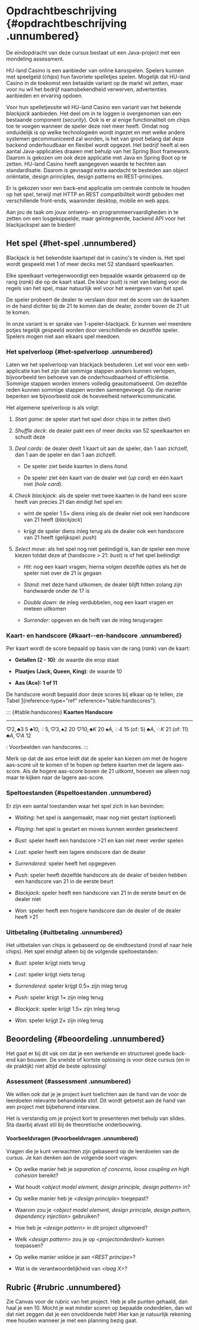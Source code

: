 # Opdrachtbeschrijving {#opdrachtbeschrijving .unnumbered}

De eindopdracht van deze cursus bestaat uit een Java-project met een
mondeling assessment.

HU-land Casino is een aanbieder van online kansspelen. Spelers kunnen
met speelgeld (*chips*) hun favoriete spelletjes spelen. Mogelijk dat
HU-land Casino in de toekomst een betaalde variant op de markt wil
zetten, maar voor nu wil het bedrijf naamsbekendheid verwerven,
advertenties aanbieden en ervaring opdoen.

Voor hun spelletjessite wil HU-land Casino een variant van het bekende
*blackjack* aanbieden. Het deel om in te loggen is overgenomen van een
bestaande component (*security*). Ook is er al enige functionaliteit om
chips toe te voegen wanneer de speler deze niet meer heeft. Omdat nog
onduidelijk is op welke technologieën wordt ingezet en met welke andere
systemen gecommuniceerd zal worden, is het van groot belang dat deze
backend onderhoudbaar en flexibel wordt opgezet. Het bedrijf heeft al
een aantal Java-applicaties draaien met behulp van het Spring Boot
framework. Daarom is gekozen om ook deze applicatie met Java en Spring
Boot op te zetten. HU-land Casino heeft aangegeven waarde te hechten aan
standardisatie. Daarom is gevraagd extra aandacht te besteden aan object
oriëntatie, design principles, design patterns en REST-principes.

Er is gekozen voor een back-end applicatie om centrale controle te
houden op het spel, terwijl met HTTP en REST compatibiliteit wordt
geboden met verschillende front-ends, waaronder desktop, mobile en web
apps.

Aan jou de taak om jouw ontwerp- en programmeervaardigheden in te zetten
om een losgekoppelde, maar geïntegreerde, backend API voor het
blackjackspel aan te bieden!

## Het spel {#het-spel .unnumbered}

Blackjack is het bekendste kaartspel dat in casino's te vinden is. Het
spel wordt gespeeld met 1 of meer decks met 52 standaard speelkaarten.

Elke speelkaart vertegenwoordigt een bepaalde waarde gebaseerd op de
rang (*rank*) die op de kaart staat. De kleur (*suit*) is niet van
belang voor de regels van het spel, maar natuurlijk wel voor het
weergeven van het spel.

De speler probeert de dealer te verslaan door met de score van de
kaarten in de hand dichter bij de 21 te komen dan de dealer, zonder
boven de 21 uit te komen.

In onze variant is er sprake van 1-speler-blackjack. Er kunnen wel
meerdere potjes tegelijk gespeeld worden door verschillende en dezelfde
speler. Spelers mogen niet aan elkaars spel meedoen.

### Het spelverloop {#het-spelverloop .unnumbered}

Laten we het spelverloop van blackjack bestuderen. Let wel voor een
web-applicatie kan het zijn dat sommige stappen anders kunnen verlopen,
bijvoorbeeld ten behoeve van de onderhoudbaarheid of efficiëntie.
Sommige stappen worden immers volledig geautomatiseerd. Om dezelfde
reden kunnen sommige stappen worden samengevoegd. Op die manier beperken
we bijvoorbeeld ook de hoeveelheid netwerkcommunicatie.

Het algemene spelverloop is als volgt:

1.  *Start game*: de speler start het spel door chips in te zetten
    (*bet*)

2.  *Shuffle deck*: de dealer pakt een of meer decks van 52 speelkaarten
    en schudt deze

3.  *Deal cards*: de dealer deelt 1 kaart uit aan de speler, dan 1 aan
    zichzelf, dan 1 aan de speler en dan 1 aan zichzelf.

    -   De speler ziet beide kaarten in diens *hand*.

    -   De speler ziet één kaart van de dealer wel (*up card*) en één
        kaart niet (*hole card*).

4.  *Check blackjack*: als de speler met twee kaarten in de hand een
    score heeft van precies 21 dan eindigt het spel en:

    -   wint de speler $1.5\times$ diens inleg als de dealer niet ook
        een handscore van 21 heeft (*blackjack*)

    -   krijgt de speler diens inleg terug als de dealer ook een
        handscore van 21 heeft (gelijkspel: *push*)

5.  *Select move*: als het spel nog niet geëindigd is, kan de speler een
    move kiezen totdat deze af (handscore \> 21: *bust*) is of het spel
    beëindigt

    -   *Hit*: nog een kaart vragen; hierna volgen dezelfde opties als
        het de speler niet over de 21 is gegaan

    -   *Stand*: met deze hand uitkomen; de dealer blijft hitten zolang
        zijn handwaarde onder de 17 is

    -   *Double down*: de inleg verdubbelen, nog een kaart vragen en
        meteen uitkomen

    -   *Surrender*: opgeven en de helft van de inleg terugvragen

### Kaart- en handscore {#kaart--en-handscore .unnumbered}

Per kaart wordt de score bepaald op basis van de rang (*rank*) van de
kaart:

-   **Getallen (2 - 10)**: de waarde die erop staat

-   **Plaatjes (Jack, Queen, King)**: de waarde 10

-   **Aas (Ace): 1 of 11**

De handscore wordt bepaald door deze scores bij elkaar op te tellen, zie
Tabel [1](#table:handscores){reference-type="ref"
reference="table:handscores"}.

::: {#table:handscores}
  **Kaarten**                                                 **Handscore**
  ----------------------------------------------------------- ---------------
  $\heartsuit 2, \clubsuit 3$                                 5
  $\clubsuit 10, \diamondsuit 5, \heartsuit 3, \spadesuit2$   20
  $\heartsuit 10, \clubsuit K$                                20
  $\spadesuit A, \diamondsuit 4$                              15 (of: 5)
  $\clubsuit A, \diamondsuit K$                               21 (of: 11)
  $\clubsuit A, \heartsuit A$                                 12

  : Voorbeelden van handscores.
:::

Merk op dat de aas ertoe leidt dat de speler kan kiezen om met de hogere
aas-score uit te komen of te hopen op betere kaarten met de lagere
aas-score. Als de hogere aas-score boven de 21 uitkomt, hoeven we alleen
nog maar te kijken naar de lagere aas-score.

### Speltoestanden {#speltoestanden .unnumbered}

Er zijn een aantal toestanden waar het spel zich in kan bevinden:

-   *Waiting*: het spel is aangemaakt, maar nog niet gestart (optioneel)

-   *Playing*: het spel is gestart en moves kunnen worden geselecteerd

-   *Bust*: speler heeft een handscore \>21 en kan niet meer verder
    spelen

-   *Lost*: speler heeft een lagere eindscore dan de dealer

-   *Surrendered*: speler heeft het opgegeven

-   *Push*: speler heeft dezelfde handscore als de dealer of beiden
    hebben een handscore van 21 in de eerste beurt

-   *Blackjack*: speler heeft een handscore van 21 in de eerste beurt en
    de dealer niet

-   *Won*: speler heeft een hogere handscore dan de dealer of de dealer
    heeft \>21

### Uitbetaling {#uitbetaling .unnumbered}

Het uitbetalen van chips is gebaseerd op de eindtoestand (rond af naar
hele chips). Het spel eindigt alleen bij de volgende speltoestanden:

-   *Bust*: speler krijgt niets terug

-   *Lost*: speler krijgt niets terug

-   *Surrendered*: speler krijgt $0.5\times$ zijn inleg terug

-   *Push*: speler krijgt $1\times$ zijn inleg terug

-   *Blackjack*: speler krijgt $1.5\times$ zijn inleg terug

-   *Won*: speler krijgt $2\times$ zijn inleg terug

## Beoordeling {#beoordeling .unnumbered}

Het gaat er bij dit vak om dat je een werkende en structureel goede
back-end kan bouwen. De snelste of kortste oplossing is voor deze cursus
(en in de praktijk) niet altijd de beste oplossing!

### Assessment {#assessment .unnumbered}

We willen ook dat je je project kunt toelichten aan de hand van de voor
de leerdoelen relevante behandelde stof. Dit wordt getoetst aan de hand
van een project met bijbehorend interview.

Het is verstandig om je project kort te presenteren met behulp van
slides. Sta daarbij alvast stil bij de theoretische onderbouwing.

#### Voorbeeldvragen {#voorbeeldvragen .unnumbered}

Vragen die je kunt verwachten zijn gebaseerd op de leerdoelen van de
cursus. Je kan denken aan de volgende soort vragen:

-   Op welke manier heb je *separation of concerns, loose coupling en
    high cohesion* bereikt?

-   Wat houdt *\<object model element, design principle, design
    pattern\>* in?

-   Op welke manier heb je *\<design principle\>* toegepast?

-   Waarom zou je *\<object model element, design principle, design
    pattern, dependency injection\>* gebruiken?

-   Hoe heb je *\<design pattern\>* in dit project uitgevoerd?

-   Welk *\<design pattern\>* zou je op *\<projectonderdeel\>* kunnen
    toepassen?

-   Op welke manier voldoe je aan *\<REST principe\>*?

-   Wat is de verantwoordelijkheid van *\<laag X\>*?

## Rubric {#rubric .unnumbered}

Zie Canvas voor de rubric van het project. Heb je alle punten gehaald,
dan haal je een 10. Mocht je wat minder scoren op bepaalde onderdelen,
dan wil dat niet zeggen dat je een onvoldoende hebt! Hier kan je
natuurlijk rekening mee houden wanneer je met een planning bezig gaat.
